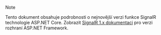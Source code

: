 > [!NOTE]
> Tento dokument obsahuje podrobnosti o nejnovější verzi funkce SignalR technologie ASP.NET Core. Zobrazit [SignalR 1.x dokumentaci](/aspnet/signalr/) pro verzi rozhraní ASP.NET Framework.
